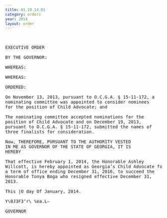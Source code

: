 ```yaml
---
title: 01.10.14.01
category: orders
year: 2014
layout: order
---
```


<pre> 

EXECUTIVE ORDER

BY THE GOVERNOR:

WHEREAS:

WHEREAS:

ORDERED:

On November 13, 2013, pursuant to O.C.G.A. § 15-11-172, a
nominating committee was appointed to consider nominees
for the position of Child Advocate; and

The nominating committee accepted nominations for the
position of Child Advocate and on December 19, 2013,
pursuant to O.C.G.A. § 15-11-172, submitted the names of
three finalists for consideration.

Now, THEREFORE, PURSUANT TO THE AUTHORITY VESTED
IN ME AS GOVERNOR OF THE STATE OF GEORGIA, IT IS
HEREBY

That effective February 1, 2014, the Honorable Ashley
Willcott, is hereby appointed as Georgia’s Child Advocate for
a term of office ending December 31, 2016, to succeed the
Honorable Tonya Boga who resigned effective December 31,
2013.

This |O day Of January, 2014.

Y\0J3F3‘r\ %ea.L—

GOVERNOR

</pre>
